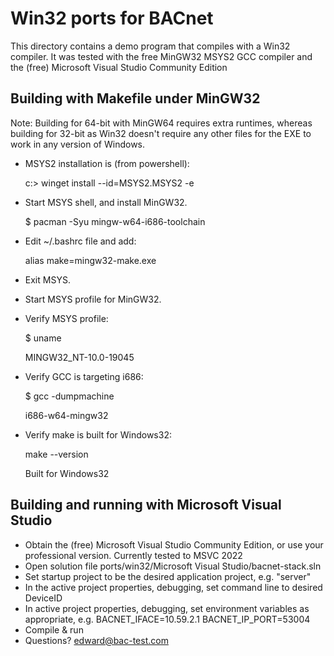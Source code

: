 # Win32 ports for BACnet

This directory contains a demo program that compiles with a Win32 compiler.
It was tested with the free MinGW32 MSYS2 GCC compiler
and the (free) Microsoft Visual Studio Community Edition

## Building with Makefile under MinGW32

Note: Building for 64-bit with MinGW64 requires extra runtimes, 
whereas building for 32-bit as Win32 doesn't require any other 
files for the EXE to work in any version of Windows.

* MSYS2 installation is (from powershell):

    c:\> winget install --id=MSYS2.MSYS2  -e

* Start MSYS shell, and install MinGW32.

    $ pacman -Syu mingw-w64-i686-toolchain

* Edit ~/.bashrc file and add:

    alias make=mingw32-make.exe

* Exit MSYS.

* Start MSYS profile for MinGW32.

* Verify MSYS profile:

    $ uname

    MINGW32_NT-10.0-19045

* Verify GCC is targeting i686:

    $ gcc -dumpmachine

    i686-w64-mingw32

* Verify make is built for Windows32:

     make --version
     
     Built for Windows32

## Building and running with Microsoft Visual Studio

* Obtain the (free) Microsoft Visual Studio Community Edition, or use your professional version. Currently tested to MSVC 2022
* Open solution file ports/win32/Microsoft Visual Studio/bacnet-stack.sln
* Set startup project to be the desired application project, e.g. "server"
* In the active project properties, debugging, set command line to desired DeviceID
* In active project properties, debugging, set environment variables as appropriate, e.g. BACNET_IFACE=10.59.2.1 BACNET_IP_PORT=53004
* Compile & run
* Questions? edward@bac-test.com
